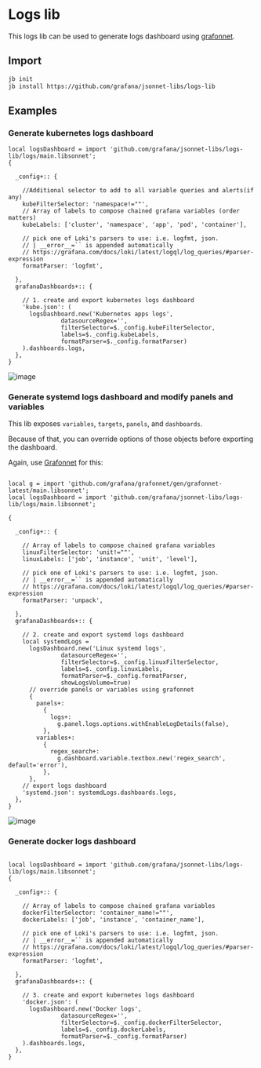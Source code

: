 # Logs lib

This logs lib can be used to generate logs dashboard using [grafonnet](https://github.com/grafana/grafonnet).

## Import

```sh
jb init
jb install https://github.com/grafana/jsonnet-libs/logs-lib
```

## Examples

### Generate kubernetes logs dashboard

```jsonnet
local logsDashboard = import 'github.com/grafana/jsonnet-libs/logs-lib/logs/main.libsonnet';
{

  _config+:: {

    //Additional selector to add to all variable queries and alerts(if any)
    kubeFilterSelector: 'namespace!=""',
    // Array of labels to compose chained grafana variables (order matters)
    kubeLabels: ['cluster', 'namespace', 'app', 'pod', 'container'],

    // pick one of Loki's parsers to use: i.e. logfmt, json.
    // | __error__=`` is appended automatically
    // https://grafana.com/docs/loki/latest/logql/log_queries/#parser-expression
    formatParser: 'logfmt',

  },
  grafanaDashboards+:: {

    // 1. create and export kubernetes logs dashboard
    'kube.json': (
      logsDashboard.new('Kubernetes apps logs',
               datasourceRegex='',
               filterSelector=$._config.kubeFilterSelector,
               labels=$._config.kubeLabels,
               formatParser=$._config.formatParser)
    ).dashboards.logs,
  },
}
```

![image](https://github.com/grafana/jsonnet-libs/assets/14870891/7b246cc9-5de1-42f5-b3cd-bb9f89302405)

### Generate systemd logs dashboard and modify panels and variables

This lib exposes `variables`, `targets`, `panels`, and `dashboards`.

Because of that, you can override options of those objects before exporting the dashboard.

Again, use [Grafonnet](https://grafana.github.io/grafonnet/API/panel/index.html) for this:

```jsonnet

local g = import 'github.com/grafana/grafonnet/gen/grafonnet-latest/main.libsonnet';
local logsDashboard = import 'github.com/grafana/jsonnet-libs/logs-lib/logs/main.libsonnet';

{

  _config+:: {

    // Array of labels to compose chained grafana variables
    linuxFilterSelector: 'unit!=""',
    linuxLabels: ['job', 'instance', 'unit', 'level'],

    // pick one of Loki's parsers to use: i.e. logfmt, json.
    // | __error__=`` is appended automatically
    // https://grafana.com/docs/loki/latest/logql/log_queries/#parser-expression
    formatParser: 'unpack',

  },
  grafanaDashboards+:: {

    // 2. create and export systemd logs dashboard
    local systemdLogs =
      logsDashboard.new('Linux systemd logs',
               datasourceRegex='',
               filterSelector=$._config.linuxFilterSelector,
               labels=$._config.linuxLabels,
               formatParser=$._config.formatParser,
               showLogsVolume=true)
      // override panels or variables using grafonnet
      {
        panels+:
          {
            logs+:
              g.panel.logs.options.withEnableLogDetails(false),
          },
        variables+:
          {
            regex_search+:
              g.dashboard.variable.textbox.new('regex_search', default='error'),
          },
      },
    // export logs dashboard
    'systemd.json': systemdLogs.dashboards.logs,
  },
}
```

![image](https://github.com/grafana/jsonnet-libs/assets/14870891/5e6313fd-9135-446a-b7bf-cf124b436970)

### Generate docker logs dashboard

```jsonnet

local logsDashboard = import 'github.com/grafana/jsonnet-libs/logs-lib/logs/main.libsonnet';
{

  _config+:: {

    // Array of labels to compose chained grafana variables
    dockerFilterSelector: 'container_name!=""',
    dockerLabels: ['job', 'instance', 'container_name'],

    // pick one of Loki's parsers to use: i.e. logfmt, json.
    // | __error__=`` is appended automatically
    // https://grafana.com/docs/loki/latest/logql/log_queries/#parser-expression
    formatParser: 'logfmt',

  },
  grafanaDashboards+:: {

    // 3. create and export kubernetes logs dashboard
    'docker.json': (
      logsDashboard.new('Docker logs',
               datasourceRegex='',
               filterSelector=$._config.dockerFilterSelector,
               labels=$._config.dockerLabels,
               formatParser=$._config.formatParser)
    ).dashboards.logs,
  },
}

```
